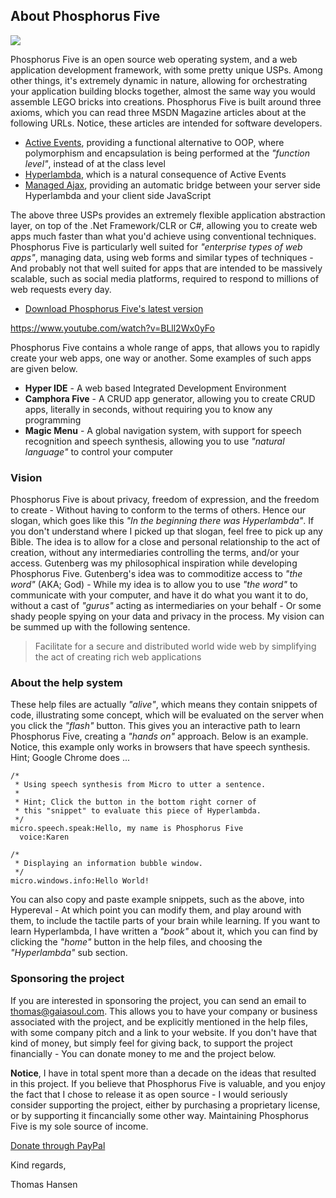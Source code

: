## About Phosphorus Five

<img class="desktop-help-icon-image" src="/modules/desktop/media/logo.svg" />

Phosphorus Five is an open source web operating system, and a web application development framework, with some
pretty unique USPs. Among other things, it's extremely dynamic in nature, allowing for orchestrating your
application building blocks together, almost the same way you would assemble LEGO bricks into creations.
Phosphorus Five is built around three axioms, which you can read three MSDN Magazine articles about at the
following URLs. Notice, these articles are intended for software developers.

* [Active Events](https://msdn.microsoft.com/en-us/magazine/mt795187), providing a functional alternative to OOP, where polymorphism and encapsulation is being performed at the _"function level"_, instead of at the class level
* [Hyperlambda](https://msdn.microsoft.com/en-us/magazine/mt809119), which is a natural consequence of Active Events
* [Managed Ajax](https://msdn.microsoft.com/en-us/magazine/mt826343), providing an automatic bridge between your server side Hyperlambda and your client side JavaScript

The above three USPs provides an extremely flexible application abstraction layer, on top of the .Net Framework/CLR
or C#, allowing you to create web apps much faster than what you'd achieve using conventional techniques.
Phosphorus Five is particularly well suited for _"enterprise types of web apps"_, managing data, using web forms
and similar types of techniques - And probably not that well suited for apps that are intended to be massively
scalable, such as social media platforms, required to respond to millions of web requests every day.

* [Download Phosphorus Five's latest version](https://github.com/polterguy/phosphorusfive/releases)

https://www.youtube.com/watch?v=BLll2Wx0yFo

Phosphorus Five contains a whole range of apps, that allows you
to rapidly create your web apps, one way or another. Some examples of such apps are given below.

* __Hyper IDE__ - A web based Integrated Development Environment
* __Camphora Five__ - A CRUD app generator, allowing you to create CRUD apps, literally in seconds, without requiring you to know any programming
* __Magic Menu__ - A global navigation system, with support for speech recognition and speech synthesis, allowing you to use _"natural language"_ to control your computer

### Vision

Phosphorus Five is about privacy, freedom of expression, and the freedom to create - Without having to conform
to the terms of others. Hence our slogan, which goes like this _"In the beginning there was Hyperlambda"_. If you
don't understand where I picked up that slogan, feel free to pick up any Bible. The idea is to allow for a close and
personal relationship to the act of creation, without any intermediaries controlling the terms, and/or your access.
Gutenberg was my philosophical inspiration while developing Phosphorus Five. Gutenberg's idea was to commoditize
access to _"the word"_ (AKA; God) - While my idea is to allow you to use _"the word"_ to communicate with your
computer, and have it do what you want it to do, without a cast of _"gurus"_ acting as intermediaries on your
behalf - Or some shady people spying on your data and privacy in the process. My vision can be summed up with
the following sentence.

> Facilitate for a secure and distributed world wide web by simplifying the act of creating rich web applications

### About the help system

These help files are actually _"alive"_, which means they contain snippets of code, illustrating some concept,
which will be evaluated on the server when you click the _"flash"_ button. This gives you an interactive path
to learn Phosphorus Five, creating a _"hands on"_ approach. Below is an example. Notice, this example
only works in browsers that have speech synthesis. Hint; Google Chrome does ...

```hyperlambda-snippet
/*
 * Using speech synthesis from Micro to utter a sentence.
 *
 * Hint; Click the button in the bottom right corner of
 * this "snippet" to evaluate this piece of Hyperlambda.
 */
micro.speech.speak:Hello, my name is Phosphorus Five
  voice:Karen

/*
 * Displaying an information bubble window.
 */
micro.windows.info:Hello World!
```

You can also copy and paste example snippets, such as the above, into Hypereval - At which point you can modify them,
and play around with them, to include the tactile parts of your brain while learning. If you want to learn
Hyperlambda, I have written a _"book"_ about it, which you can find by clicking the _"home"_ button in the help
files, and choosing the _"Hyperlambda"_ sub section.

### Sponsoring the project

If you are interested in sponsoring the project, you can send an email to thomas@gaiasoul.com. This allows
you to have your company or business associated with the project, and be explicitly mentioned in the help files,
with some company pitch and a link to your website. If you don't have that kind of money, but simply feel
for giving back, to support the project financially - You can donate money to me and the project below.

**Notice**, I have in total spent more than a decade on the ideas that resulted in this project. If you
believe that Phosphorus Five is valuable, and you enjoy the fact that I chose to release it as open source -
I would seriously consider supporting the project, either by purchasing a proprietary license, or by
supporting it fincancially some other way. Maintaining Phosphorus Five is my sole source of income.


[Donate through PayPal](https://www.paypal.com/cgi-bin/webscr?cmd=_s-xclick&hosted_button_id=4RL5XLLZYNBF2)


Kind regards,

Thomas Hansen
